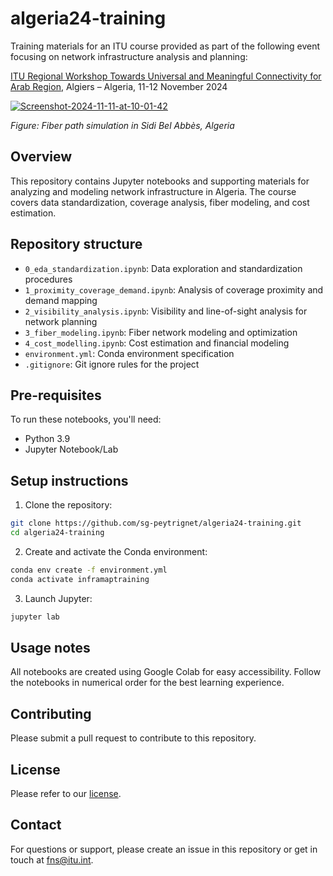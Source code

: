 # algeria24-training

Training materials for an ITU course provided as part of the following event focusing on network infrastructure analysis and planning:

[ITU Regional Workshop Towards Universal and Meaningful Connectivity for Arab Region](https://www.itu.int/en/ITU-D/Regional-Presence/ArabStates/Pages/Events/2024/MeaningfulConnectivity/MConn.aspx), Algiers – Algeria, 11-12 November 2024

<a href="https://ibb.co/ftvCtyQ"><img src="https://i.ibb.co/3Wz0Wjk/Screenshot-2024-11-11-at-10-01-42.png" alt="Screenshot-2024-11-11-at-10-01-42" border="0"></a>

_Figure: Fiber path simulation in Sidi Bel Abbès, Algeria_

## Overview

This repository contains Jupyter notebooks and supporting materials for analyzing and modeling network infrastructure in Algeria. The course covers data standardization, coverage analysis, fiber modeling, and cost estimation.

## Repository structure

- `0_eda_standardization.ipynb`: Data exploration and standardization procedures
- `1_proximity_coverage_demand.ipynb`: Analysis of coverage proximity and demand mapping
- `2_visibility_analysis.ipynb`: Visibility and line-of-sight analysis for network planning
- `3_fiber_modeling.ipynb`: Fiber network modeling and optimization
- `4_cost_modelling.ipynb`: Cost estimation and financial modeling
- `environment.yml`: Conda environment specification
- `.gitignore`: Git ignore rules for the project

## Pre-requisites

To run these notebooks, you'll need:

- Python 3.9
- Jupyter Notebook/Lab

## Setup instructions

1. Clone the repository:

```bash
git clone https://github.com/sg-peytrignet/algeria24-training.git
cd algeria24-training
```

2. Create and activate the Conda environment:

```bash
conda env create -f environment.yml
conda activate inframaptraining
```

3. Launch Jupyter:

```bash
jupyter lab
```

## Usage notes

All notebooks are created using Google Colab for easy accessibility. Follow the notebooks in numerical order for the best learning experience.

## Contributing

Please submit a pull request to contribute to this repository.

## License

Please refer to our [license](LICENSE).

## Contact

For questions or support, please create an issue in this repository or get in touch at fns@itu.int.
